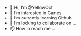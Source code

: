 - 👋 Hi, I’m @YellowOct
- 👀 I’m interested in Games
- 🌱 I’m currently learning Github
- 💞️ I’m looking to collaborate on ...
- 📫 How to reach me ...

<!---
YellowOct/YellowOct is a ✨ special ✨ repository because its `README.md` (this file) appears on your GitHub profile.
You can click the Preview link to take a look at your changes.
--->
